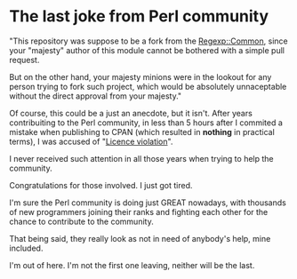 # The last joke from Perl community

"This repository was suppose to be a fork from the [Regexp::Common](https://metacpan.org/pod/Regexp::Common), since your "majesty" author of this module cannot be
bothered with a simple pull request.

But on the other hand, your majesty minions were in the lookout for any person trying to fork such project, which would be absolutely unnaceptable without the
direct approval from your majesty."

Of course, this could be a just an anecdote, but it isn't. After years contribuiting to the Perl community, in less than 5 hours after I commited a mistake when
publishing to CPAN (which resulted in **nothing** in practical terms), I was accused of "[Licence violation](https://github.com/glasswalk3r/regex-common/issues/1)".

I never received such attention in all those years when trying to help the community.

Congratulations for those involved. I just got tired.

I'm sure the Perl community is doing just GREAT nowadays, with thousands of new programmers joining their ranks and fighting each other for the chance to contribute
to the community.

That being said, they really look as not in need of anybody's help, mine included.

I'm out of here. I'm not the first one leaving, neither will be the last.
